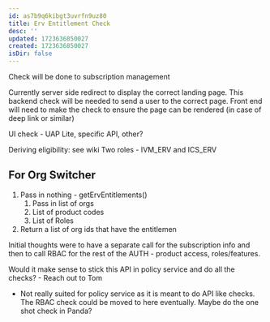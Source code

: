```yaml
---
id: as7b9q6kibgt3uvrfn9uz80
title: Erv Entitlement Check
desc: ''
updated: 1723636850027
created: 1723636850027
isDir: false
---
```

Check will be done to subscription management

Currently server side redirect to display the correct landing page. This backend check will be needed to send a user to the correct page. Front end will need to make the check to ensure the page can be rendered (in case of deep link or similar)

UI check - UAP Lite, specific API, other?

Deriving eligibility: see wiki
Two roles - IVM_ERV and ICS_ERV


## For Org Switcher

1. Pass in nothing - getErvEntitlements()
	1. Pass in list of orgs
	2. List of product codes
	3. List of Roles
1. Return a list of org ids that have the entitlemen


Initial thoughts were to have a separate call for the subscription info and then to call RBAC for the rest of the AUTH - product access, roles/features. 

Would it make sense to stick this API in policy service and do all the checks? - Reach out to Tom
 - Not really suited for policy service as it is meant to do API like checks. The RBAC check could be moved to here eventually. Maybe do the one shot check in Panda?